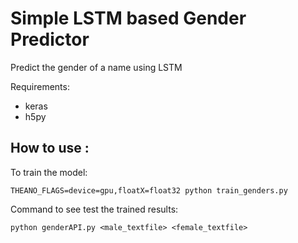 # Simple LSTM based Gender Predictor 
Predict the gender of a name using LSTM

Requirements:
* keras
* h5py

## How to use :

To train the model:

`THEANO_FLAGS=device=gpu,floatX=float32 python train_genders.py`

Command to see test the trained results:

`python genderAPI.py <male_textfile> <female_textfile>` 
